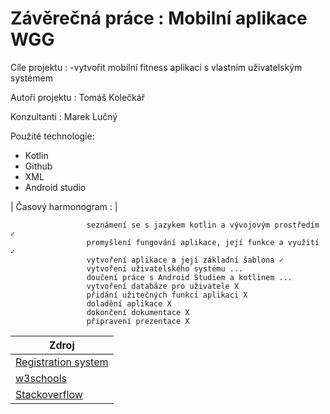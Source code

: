 # Závěrečná práce :  Mobilní aplikace WGG
Cíle projektu : 
  -vytvořit mobilní fitness aplikaci s vlastním uživatelským systémem
  
Autoři projektu : Tomáš Kolečkář

Konzultanti : Marek Lučný

Použité technologie:
- Kotlin
- Github
- XML
- Android studio


| Časový harmonogram : | 

                     seznámení se s jazykem kotlin a vývojovým prostředím ✓
                     promyšlení fungování aplikace, její funkce a využití ✓
                     vytvoření aplikace a její základní šablona ✓
                     vytvoření uživatelského systému ...
                     doučení práce s Android Studiem a kotlinem ...
                     vytvoření databáze pro uživatele X
                     přidání užitečných funkcí aplikaci X
                     doladění aplikace X
                     dokončení dokumentace X
                     připravení prezentace X

| Zdroj |
| ------ |
| [Registration system](https://www.youtube.com/watch?v=8obgNNlj3Eo&ab_channel=AllCodingTutorials) |
| [w3schools](https://www.w3schools.com/kotlin) |
| [Stackoverflow](https://stackoverflow.com/) |

